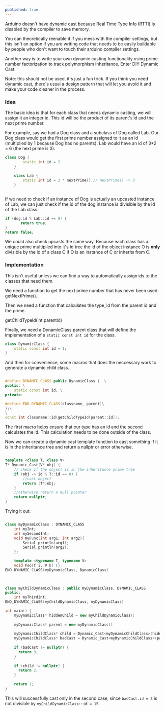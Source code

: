 ```yaml
---
published: true
---
```

Arduino doesn't have dynamic cast because Real Time Type Info (RTTI) is disabled by the compiler to save memory.

You can theoretically reenable it if you mess with the compiler settings, but this isn't an option if you are writing code that needs to be easily buildable by people who don't want to touch their arduino compiler settings.

Another way is to write your own dynamic casting functionality using prime number factorization to track polymorphism inheritance. Enter DIY Dynamic Cast.

Note: this should not be used, it's just a fun trick. If you think you need dynamic cast, there's usual a design pattern that will let you avoid it and make your code cleaner in the process.

### Idea

The basic idea is that for each class that needs dynamic casting, we will assign it an integer id. This id will be the product of its parent's id and the next prime number.

For example, say we had a Dog class and a subclass of Dog called Lab. Our Dog class would get the first prime number assigned to it as an id (multiplied by 1 because Dog has no parents). Lab would have an id of 3\*2 = 6 (the next prime is 3).

``` c++
class Dog {
		static int id = 2
	}
    
    class Lab {
 		static int id = 2 * nextPrime() // nextPrime() -> 3
	}
    
```


If we need to check if an instance of Dog is actually an upcasted instance of Lab, we can just check if the id of the dog instance is divisible by the id of the Lab class.

``` c++
if (dog.id % Lab::id == 0) {
       return true;
}
return false;
```

We could also check upcasts the same way. Because each class has a unique prime multiplied into it's id tree the id of the object instance O is **only** divisible by the id of a class C if O is an instance of C or inherits from C.

### Implementation
    
This isn't useful unless we can find a way to automatically assign ids to the classes that need them.

We need a function to get the next prime number that has never been used: getNextPrime().

Then we need a function that calculates the type_id from the parent id and the prime.

getChildTypeId(int parentId)

Finally, we need a DynamicClass parent class that will define the implementation of a `static const int id` for the class.

``` c++
class DynamicClass {
	static const int id = 1;
}
```

And then for convenience, some macros that does the neccessary work to generate a dynamic child class.

``` c++

#define DYNAMIC_CLASS public DynamicClass {  \
public: \
    static const int id; \
private:

#define END_DYNAMIC_CLASS(classname, parent)\
};\
\
const int classname::id(getChildTypeId(parent::id));

```

The first macro helps ensure that our type has an id and the second calculates the id. This calculation needs to be done outside of the class.

Now we can create a dynamic cast template function to cast something if it is in the inheritance tree and return a nullptr or error otherwise.

``` c++ 

template <class T, class V>
T* Dynamic_Cast(V* obj) {
    // check if the object is in the inheritance prime tree
    if (obj -> id % T::id == 0) {
        //cast object
        return (T*)obj;
    }
    //otherwise return a null pointer
    return nullptr;
}

```

Trying it out:

``` c++

class myDynamicClass : DYNAMIC_CLASS
	int myInt;
    int mySecondInt;
    void myFunc(int arg1, int arg2){ 
        Serial.println(arg1);
        Serial.println(arg2); 
    };

    template <typename T, typename V>
    void Foo(T i, V b) {};
END_DYNAMIC_CLASS(myDynamicClass, DynamicClass)

  
   
class myChildDynamicClass : public myDynamicClass, DYNAMIC_CLASS
public:
	int myThirdInt;
END_DYNAMIC_CLASS(myChildDynamicClass, myDynamicClass)

int main() {
	myDynamicClass* hiddenChild = new myChildDynamicClass()
      
    myDynamicClass* parent = new myDynamicClass()
      
    myDynamicChildClass* child = Dynamic_Cast<myDynamicChildClass>(hiddenChild);
  	myDynamicChildClass* badCast = Dynamic_Cast<myDynamicChildClass>(parent);
  
  	if (badCast != nullptr) {
      return 0;
    }
  
  	if (child != nullptr) {
      return 2;
    }
  	
  	return 1;
}
```

This will successfully cast only in the second case, since `badCast.id = 3` is not divisible by 		`myChildDynamicClass::id = 15`.